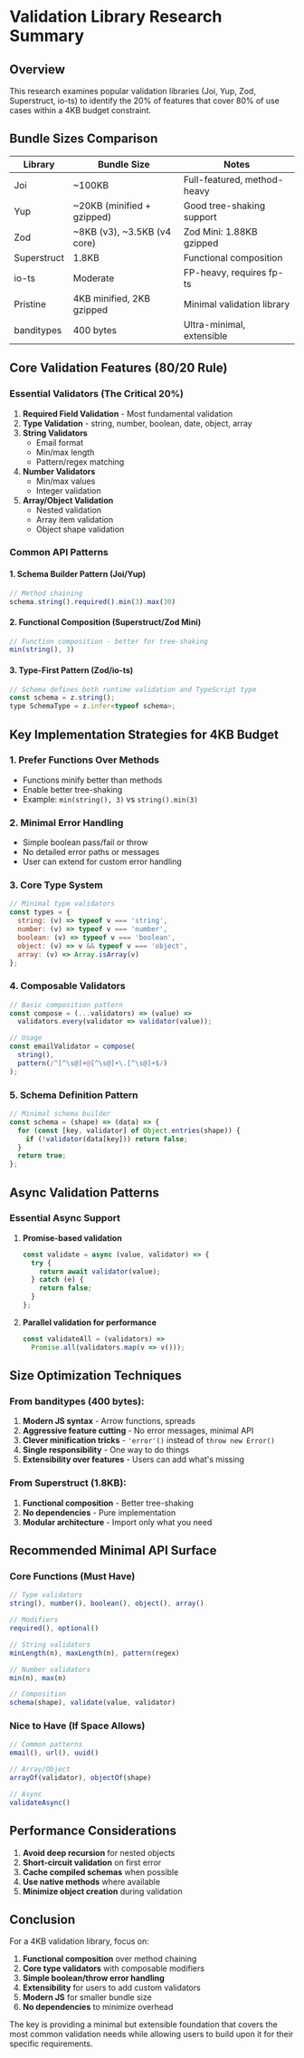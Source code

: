 # Validation Library Research Summary

## Overview
This research examines popular validation libraries (Joi, Yup, Zod, Superstruct, io-ts) to identify the 20% of features that cover 80% of use cases within a 4KB budget constraint.

## Bundle Sizes Comparison

| Library | Bundle Size | Notes |
|---------|------------|-------|
| Joi | ~100KB | Full-featured, method-heavy |
| Yup | ~20KB (minified + gzipped) | Good tree-shaking support |
| Zod | ~8KB (v3), ~3.5KB (v4 core) | Zod Mini: 1.88KB gzipped |
| Superstruct | 1.8KB | Functional composition |
| io-ts | Moderate | FP-heavy, requires fp-ts |
| Pristine | 4KB minified, 2KB gzipped | Minimal validation library |
| banditypes | 400 bytes | Ultra-minimal, extensible |

## Core Validation Features (80/20 Rule)

### Essential Validators (The Critical 20%)
1. **Required Field Validation** - Most fundamental validation
2. **Type Validation** - string, number, boolean, date, object, array
3. **String Validators**
   - Email format
   - Min/max length
   - Pattern/regex matching
4. **Number Validators**
   - Min/max values
   - Integer validation
5. **Array/Object Validation**
   - Nested validation
   - Array item validation
   - Object shape validation

### Common API Patterns

#### 1. Schema Builder Pattern (Joi/Yup)
```javascript
// Method chaining
schema.string().required().min(3).max(30)
```

#### 2. Functional Composition (Superstruct/Zod Mini)
```javascript
// Function composition - better for tree-shaking
min(string(), 3)
```

#### 3. Type-First Pattern (Zod/io-ts)
```javascript
// Schema defines both runtime validation and TypeScript type
const schema = z.string();
type SchemaType = z.infer<typeof schema>;
```

## Key Implementation Strategies for 4KB Budget

### 1. **Prefer Functions Over Methods**
- Functions minify better than methods
- Enable better tree-shaking
- Example: `min(string(), 3)` vs `string().min(3)`

### 2. **Minimal Error Handling**
- Simple boolean pass/fail or throw
- No detailed error paths or messages
- User can extend for custom error handling

### 3. **Core Type System**
```javascript
// Minimal type validators
const types = {
  string: (v) => typeof v === 'string',
  number: (v) => typeof v === 'number',
  boolean: (v) => typeof v === 'boolean',
  object: (v) => v && typeof v === 'object',
  array: (v) => Array.isArray(v)
};
```

### 4. **Composable Validators**
```javascript
// Basic composition pattern
const compose = (...validators) => (value) => 
  validators.every(validator => validator(value));

// Usage
const emailValidator = compose(
  string(),
  pattern(/^[^\s@]+@[^\s@]+\.[^\s@]+$/)
);
```

### 5. **Schema Definition Pattern**
```javascript
// Minimal schema builder
const schema = (shape) => (data) => {
  for (const [key, validator] of Object.entries(shape)) {
    if (!validator(data[key])) return false;
  }
  return true;
};
```

## Async Validation Patterns

### Essential Async Support
1. **Promise-based validation**
   ```javascript
   const validate = async (value, validator) => {
     try {
       return await validator(value);
     } catch (e) {
       return false;
     }
   };
   ```

2. **Parallel validation for performance**
   ```javascript
   const validateAll = (validators) => 
     Promise.all(validators.map(v => v()));
   ```

## Size Optimization Techniques

### From banditypes (400 bytes):
1. **Modern JS syntax** - Arrow functions, spreads
2. **Aggressive feature cutting** - No error messages, minimal API
3. **Clever minification tricks** - `'error'()` instead of `throw new Error()`
4. **Single responsibility** - One way to do things
5. **Extensibility over features** - Users can add what's missing

### From Superstruct (1.8KB):
1. **Functional composition** - Better tree-shaking
2. **No dependencies** - Pure implementation
3. **Modular architecture** - Import only what you need

## Recommended Minimal API Surface

### Core Functions (Must Have)
```javascript
// Type validators
string(), number(), boolean(), object(), array()

// Modifiers
required(), optional()

// String validators
minLength(n), maxLength(n), pattern(regex)

// Number validators
min(n), max(n)

// Composition
schema(shape), validate(value, validator)
```

### Nice to Have (If Space Allows)
```javascript
// Common patterns
email(), url(), uuid()

// Array/Object
arrayOf(validator), objectOf(shape)

// Async
validateAsync()
```

## Performance Considerations

1. **Avoid deep recursion** for nested objects
2. **Short-circuit validation** on first error
3. **Cache compiled schemas** when possible
4. **Use native methods** where available
5. **Minimize object creation** during validation

## Conclusion

For a 4KB validation library, focus on:
1. **Functional composition** over method chaining
2. **Core type validators** with composable modifiers
3. **Simple boolean/throw error handling**
4. **Extensibility** for users to add custom validators
5. **Modern JS** for smaller bundle size
6. **No dependencies** to minimize overhead

The key is providing a minimal but extensible foundation that covers the most common validation needs while allowing users to build upon it for their specific requirements.